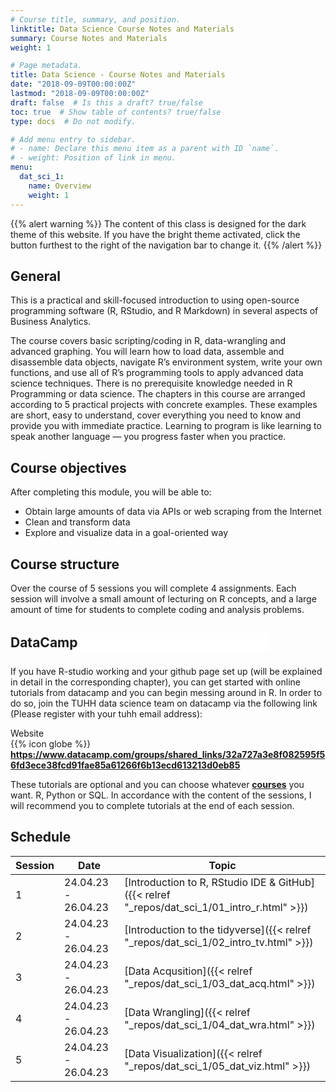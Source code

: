 ```yaml
---
# Course title, summary, and position.
linktitle: Data Science Course Notes and Materials
summary: Course Notes and Materials
weight: 1

# Page metadata.
title: Data Science - Course Notes and Materials
date: "2018-09-09T00:00:00Z"
lastmod: "2018-09-09T00:00:00Z"
draft: false  # Is this a draft? true/false
toc: true  # Show table of contents? true/false
type: docs  # Do not modify.

# Add menu entry to sidebar.
# - name: Declare this menu item as a parent with ID `name`.
# - weight: Position of link in menu.
menu:
  dat_sci_1:
    name: Overview
    weight: 1
---
```


{{% alert warning %}}
The content of this class is designed for the dark theme of this website. If you have the bright theme activated, click the button furthest to the right of the navigation bar to change it.
{{% /alert %}}


## General
 
This is a practical and skill-focused introduction to using open-source programming software (R, RStudio, and R Markdown) in several aspects of Business Analytics. 

The course covers basic scripting/coding in R, data-wrangling and advanced graphing. You will learn how to load data, assemble and disassemble data objects, navigate R’s environment system, write your own functions, and use all of R’s programming tools to apply advanced data science techniques. There is no prerequisite knowledge needed in R Programming or data science. The chapters in this course are arranged according to 5 practical projects with concrete examples. These examples are short, easy to understand, cover everything you need to know and provide you with immediate practice. Learning to program is like learning to speak another language — you progress faster when you practice.

## Course objectives

After completing this module, you will be able to:

* Obtain large amounts of data via APIs or web scraping from the Internet
* Clean and transform data
* Explore and visualize data in a goal-oriented way

## Course structure

Over the course of 5 sessions you will complete 4 assignments. Each session will involve a small amount of lecturing on R concepts, and a large amount of time for students to complete coding and analysis problems.


## DataCamp <embed src="../../img/icons//datacamp.svg" align="center" height="30px" style="padding:0px 5px 5px 0px">

If you have R-studio working and your github page set up (will be explained in detail in the corresponding chapter), you can get started with online tutorials from datacamp and you can begin messing around in R. In order to do so, join the TUHH data science team on datacamp via the following link (Please register with your tuhh email address):

<!-- DOWNLOADBOX -->
<div id="header">Website</div>
<div id="container">
  <div id="first">{{% icon globe %}}</div>
  <div id="second"><a href="https://www.datacamp.com/groups/shared_links/32a727a3e8f082595f56fd3ece38fcd91fae85a61266f6b13ecd613213d0eb85" target="_blank"><b>https://www.datacamp.com/groups/shared_links/32a727a3e8f082595f56fd3ece38fcd91fae85a61266f6b13ecd613213d0eb85</b></a></div>
  <div id="clear"></div>
</div>

These tutorials are optional and you can choose whatever <a href="https://app.datacamp.com/learn/courses" target="_blank"><b>courses</b></a> you want. R, Python or SQL. In accordance with the content of the sessions, I will recommend you to complete tutorials at the end of each session.

## Schedule

| Session | Date | Topic |
| --- | --- | --- |
| 1 | 24.04.23 - 26.04.23 | [Introduction to R, RStudio IDE & GitHub]({{< relref "_repos/dat_sci_1/01_intro_r.html" >}}) |
| 2 | 24.04.23 - 26.04.23 | [Introduction to the tidyverse]({{< relref "_repos/dat_sci_1/02_intro_tv.html" >}}) |
| 3 | 24.04.23 - 26.04.23 | [Data Acqusition]({{< relref "_repos/dat_sci_1/03_dat_acq.html" >}}) |
| 4 | 24.04.23 - 26.04.23 | [Data Wrangling]({{< relref "_repos/dat_sci_1/04_dat_wra.html" >}}) |
| 5 | 24.04.23 - 26.04.23 | [Data Visualization]({{< relref "_repos/dat_sci_1/05_dat_viz.html" >}}) |
